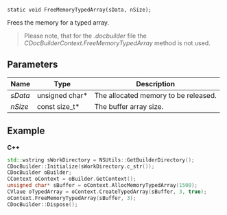 `static void FreeMemoryTypedArray(sData, nSize);`

Frees the memory for a typed array.

> Please note, that for the *.docbuilder* file the *CDocBuilderContext.FreeMemoryTypedArray* method is not used.

## Parameters

| Name    | Type            | Description                          |
| ------- | --------------- | ------------------------------------ |
| *sData* | unsigned char\* | The allocated memory to be released. |
| *nSize* | const size\_t\* | The buffer array size.               |

## Example

**C++**

```cpp
std::wstring sWorkDirectory = NSUtils::GetBuilderDirectory();
CDocBuilder::Initialize(sWorkDirectory.c_str());
CDocBuilder oBuilder;
CContext oContext = oBuilder.GetContext();
unsigned char* sBuffer = oContext.AllocMemoryTypedArray(1500);
CVlaue oTypedArray = oContext.CreateTypedArray(sBuffer, 3, true);
oContext.FreeMemoryTypedArray(sBuffer, 3);
CDocBuilder::Dispose();
```
